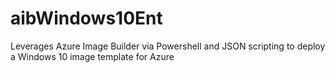# aibWindows10Ent
Leverages Azure Image Builder via Powershell and JSON scripting to deploy a Windows 10 image template for Azure

